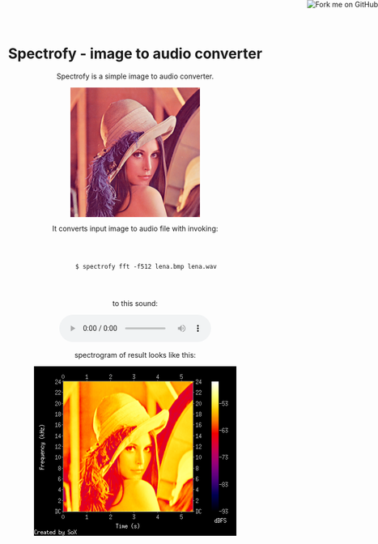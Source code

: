 <!DOCTYPE html>
<html>
<head>
<meta charset="UTF-8" />
<title>Spectrofy - image to audio converter</title>
</head>
<body>
<div style="display:block; margin-right:auto; margin-left:auto; text-align:center; width=600px;">
<a href="http://github.com/8c6794b6"><img style="position: absolute; top: 0; right: 0; border: 0;" src="https://a248.e.akamai.net/assets.github.com/img/e6bef7a091f5f3138b8cd40bc3e114258dd68ddf/687474703a2f2f73332e616d617a6f6e6177732e636f6d2f6769746875622f726962626f6e732f666f726b6d655f72696768745f7265645f6161303030302e706e67" alt="Fork me on GitHub"></a>

Spectrofy - image to audio converter
====================================

Spectrofy is a simple image to audio converter. 

<div>
  <img src="lena_in.bmp" style="display:block;margin-left:auto; margin-right:auto;" />
</div>

It converts input image to audio file with invoking:

<code>
  <pre>
      $ spectrofy fft -f512 lena.bmp lena.wav
  </pre>
</code>

to this sound:

<audio controls="controls" src="lena.wav" preload="auto"></audio>

spectrogram of result looks like this:

<div>
  <img src="lena_out.png" style="display:block;margin-left:auto; margin-right:auto;" />
</div>

</div>
</body>
</html>
